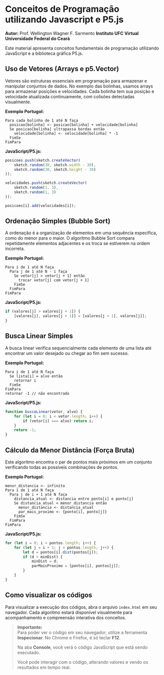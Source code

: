 # Conceitos de Programação utilizando Javascript e P5.js

**Autor:** Prof. Wellington Wagner F. Sarmento
**Instituto UFC Virtual**
**Universidade Federal do Ceará**

Este material apresenta conceitos fundamentais de programação utilizando JavaScript e a biblioteca gráfica P5.js.

## Uso de Vetores (Arrays e p5.Vector)
Vetores são estruturas essenciais em programação para armazenar e manipular conjuntos de dados. No exemplo das bolinhas, usamos arrays para armazenar posições e velocidades. Cada bolinha tem sua posição e velocidade atualizada continuamente, com colisões detectadas visualmente.

**Exemplo Portugol:**
```portugol
Para cada bolinha de 1 até N faça
  posicao[bolinha] <- posicao[bolinha] + velocidade[bolinha]
  Se posicao[bolinha] ultrapassa bordas então
    velocidade[bolinha] <- velocidade[bolinha] * -1
  FimSe
FimPara
```

**JavaScript/P5.js:**
```javascript
posicoes.push(sketch.createVector(
    sketch.random(30, sketch.width - 30),
    sketch.random(30, sketch.height - 30)
));

velocidades.push(sketch.createVector(
    sketch.random(1, 3),
    sketch.random(1, 3)
));

posicoes[i].add(velocidades[i]);
```

## Ordenação Simples (Bubble Sort)
A ordenação é a organização de elementos em uma sequência específica, como do menor para o maior. O algoritmo Bubble Sort compara repetidamente elementos adjacentes e os troca se estiverem na ordem incorreta.

**Exemplo Portugol:**
```portugol
Para i de 1 até N faça
  Para j de 1 até N - i faça
    Se vetor[j] > vetor[j + 1] então
      trocar vetor[j] com vetor[j + 1]
    FimSe
  FimPara
FimPara
```

**JavaScript/P5.js:**
```javascript
if (valores[j] > valores[j + 1]) {
    [valores[j], valores[j + 1]] = [valores[j + 1], valores[j]];
}
```

## Busca Linear Simples
A busca linear verifica sequencialmente cada elemento de uma lista até encontrar um valor desejado ou chegar ao fim sem sucesso.

**Exemplo Portugol:**
```portugol
Para i de 1 até N faça
  Se lista[i] = alvo então
    retornar i
  FimSe
FimPara
retornar -1 // não encontrado
```

**JavaScript/P5.js:**
```javascript
function buscaLinear(vetor, alvo) {
    for (let i = 0; i < vetor.length; i++) {
        if (vetor[i] === alvo) return i;
    }
    return -1;
}
```

## Cálculo da Menor Distância (Força Bruta)
Este algoritmo encontra o par de pontos mais próximos em um conjunto verificando todas as possíveis combinações de pontos.

**Exemplo Portugol:**
```portugol
menor_distancia <- infinito
Para i de 1 até N faça
  Para j de i + 1 até N faça
    distancia_atual <- distancia entre ponto[i] e ponto[j]
    Se distancia_atual < menor_distancia então
      menor_distancia <- distancia_atual
      par_mais_proximo <- {ponto[i], ponto[j]}
    FimSe
  FimPara
FimPara
```

**JavaScript/P5.js:**
```javascript
for (let i = 0; i < pontos.length; i++) {
    for (let j = i + 1; j < pontos.length; j++) {
        let d = pontos[i].dist(pontos[j]);
        if (d < minDist) {
            minDist = d;
            parMaisProximo = [pontos[i], pontos[j]];
        }
    }
}
```

## Como visualizar os códigos
Para visualizar a execução dos códigos, abra o arquivo `index.html` em seu navegador. Cada algoritmo estará disponível visualmente para acompanhamento e compreensão interativa dos conceitos.

> **Importante:**  
> Para poder ver o código em seu navegador, utilize a ferramenta **Inspecionar**. No Chrome e Firefox, é só teclar **F12**.
>
> Na aba **Console**, você verá o código JavaScript que está sendo executado.
>
> Você pode interagir com o código, alterando valores e vendo os resultados em tempo real.